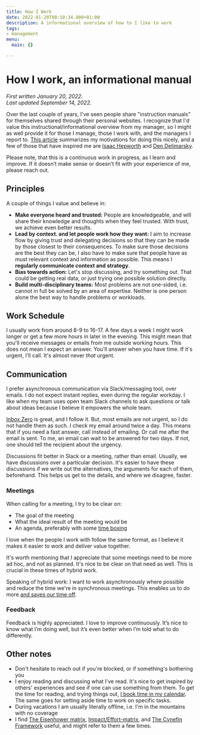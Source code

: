 ```yaml
---
title: How I Work
date: 2022-01-20T00:10:34.000+01:00
description: A informational overview of how to I like to work
tags:
- management
menu:
  main: {}

---
```

# How I work, an informational manual

_First written January 20, 2022.  
Last updated September 14, 2022._

Over the last couple of years, I've seen people share "instruction manuals" for themselves shared through their personal websites. I recognize that I'd value this instructional/informational overview from my manager, so I might as well provide it for those I manage, those I work with, and the managers I report to. [This article](https://www.remotecompany.com/blog/how-to-work-with-me-manual) summarizes my motivations for doing this nicely, and a few of those that have inspired me are [Isaac Hepworth](https://github.com/hepwori/wwi/) and [Den Delimarsky](https://den.dev/how-i-work/).

Please note, that this is a continuous work in progress, as I learn and improve. If it doesn’t make sense or doesn’t fit with your experience of me, please reach out.

## Principles

A couple of things I value and believe in:

* **Make everyone heard and trusted:** People are knowledgeable, and will share their knowledge and thoughts when they feel trusted. With trust, we achieve even better results.
* **Lead by context. and let people work how they want:** I aim to increase flow by giving trust and delegating decisions so that they can be made by those closest to their consequences. To make sure those decisions are the best they can be, I also have to make sure that people have as must relevant context and information as possible. This means I **regularly communicate context and strategy**.
* **Bias towards action:** Let's stop discussing, and try something out. That could be getting real data, or just trying one possible solution directly.
* **Build multi-disciplinary teams:** Most problems are not one-sided, i.e. cannot in full be solved by an area of expertise. Neither is one person alone the best way to handle problems or workloads.

## Work Schedule

I usually work from around 8-9 to 16-17. A few days a week I might work longer or get a few more hours in later in the evening. This might mean that you'll receive messages or emails from me outside working hours. This does not mean I expect an answer. You'll answer when you have time. If it's urgent, I'll call. It's almost never _that_ urgent.

## Communication

I prefer asynchronous communication via Slack/messaging tool, over emails. I do not expect instant replies, even during the regular workday. I like when my team uses open team Slack channels to ask questions or talk about ideas because I believe it empowers the whole team.

[Inbox Zero](https://blog.doist.com/inbox-zero/) is great, and I follow it. But, most emails are not urgent, so I do not handle them as such. I check my email around twice a day. This means that if you need a fast answer, call instead of emailing. Or call me after the email is sent. To me, an email can wait to be answered for two days. If not, one should tell the recipient about the urgency.

Discussions fit better in Slack or a meeting, rather than email. Usually, we have discussions over a particular decision. It's easier to have these discussions if we write out the alternatives, the arguments for each of them, beforehand. This helps us get to the details, and where we disagree, faster.

### Meetings

When calling for a meeting, I try to be clear on:

* The goal of the meeting
* What the ideal result of the meeting would be
* An agenda, preferably with some [time boxing](https://en.wikipedia.org/wiki/Parkinson%27s_law "time boxing")

I love when the people I work with follow the same format, as I believe it makes it easier to work and deliver value together.

It's worth mentioning that I appreciate that some meetings need to be more ad hoc, and not as planned. It's nice to be clear on that need as well. This is crucial in these times of hybrid work.

Speaking of hybrid work: I want to work asynchronously where possible and reduce the time we're in synchronous meetings. This enables us to do more [and saves our time off](https://www.theatlantic.com/newsletters/archive/2022/04/triple-peak-day-work-from-home/629457/?utm_source=pocket&utm_medium=email&utm_campaign=pockethits&cta=1&src=ph).

### Feedback

Feedback is highly appreciated. I love to improve continuously. It’s nice to know what I’m doing well, but it’s even better when I’m told what to do differently.

## Other notes

* Don't hesitate to reach out if you're blocked, or if something's bothering you
* I enjoy reading and discussing what I've read. It's nice to get inspired by others' experiences and see if one can use something from them. To get the time for reading, and trying things out, [I book time in my calendar](https://todoist.com/productivity-methods/time-blocking). The same goes for setting aside time to work on specific tasks.
* During vacations I am usually literally offline, i.e. I'm in the mountains with no coverage
* I find [The Eisenhower matrix](https://todoist.com/productivity-methods/eisenhower-matrix), [Impact/Effort-matrix](https://miro.com/templates/impact-effort-matrix/), and [The Cynefin Framework](https://en.wikipedia.org/wiki/Cynefin_framework) useful, and might refer to them a few times.